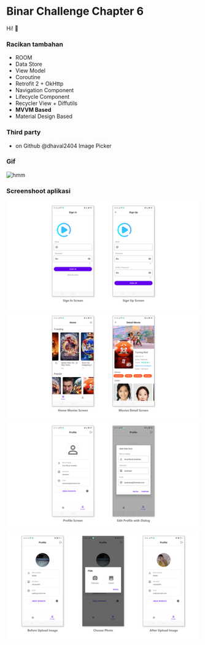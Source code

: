 # Binar Challenge Chapter 6
Hi! 🚀
### Racikan tambahan
- ROOM
- Data Store
- View Model
- Coroutine
- Retrofit 2 + OkHttp
- Navigation Component
- Lifecycle Component
- Recycler View + Diffutils
- **MVVM Based**
- Material Design Based
### Third party
- on Github @dhaval2404 Image Picker
### Gif
![hmm](https://raw.githubusercontent.com/anantyan/Binar-Android-Chapter-6/main/screenshoot/Record_2022-04-09-03-50-13.gif)
### Screenshoot aplikasi
![hmm](https://raw.githubusercontent.com/anantyan/Binar-Android-Chapter-6/main/screenshoot/pages.png)
![hmm](https://raw.githubusercontent.com/anantyan/Binar-Android-Chapter-6/main/screenshoot/pages___1.png)
![hmm](https://raw.githubusercontent.com/anantyan/Binar-Android-Chapter-6/main/screenshoot/pages___2.png)
![hmm](https://raw.githubusercontent.com/anantyan/Binar-Android-Chapter-6/main/screenshoot/Pages___3.png)
